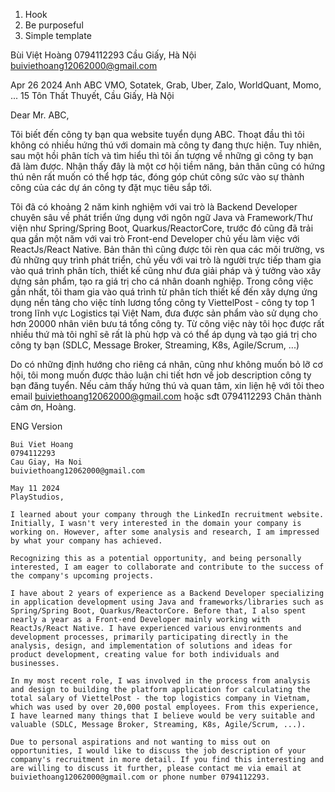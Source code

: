 1. Hook
2. Be purposeful
3. Simple template


Bùi Việt Hoàng
0794112293
Cầu Giấy, Hà Nội
buiviethoang12062000@gmail.com

Apr 26 2024
Anh ABC
VMO, Sotatek, Grab, Uber, Zalo, WorldQuant, Momo, ...
15 Tôn Thất Thuyết, Cầu Giấy, Hà Nội

Dear Mr. ABC,

Tôi biết đến công ty bạn qua website tuyển dụng ABC. Thoạt đầu thì tôi không có nhiều hứng thú với domain mà công ty đang thực hiện. Tuy nhiên, sau một hồi phân tích và tìm hiểu thì tôi ấn tượng về những gì công ty bạn đã làm được. 
Nhận thấy đây là một cơ hội tiềm năng, bản thân cũng có hứng thú nên rất muốn có thể hợp tác, đóng góp chút công sức vào sự thành công của các dự án công ty đặt mục tiêu sắp tới. 

Tôi đã có khoảng 2 năm kinh nghiệm với vai trò là Backend Developer chuyên sâu về phát triển ứng dụng với ngôn ngữ Java và Framework/Thư viện như Spring/Spring  Boot, Quarkus/ReactorCore, trước đó cũng đã trải qua gần một năm với vai trò Front-end Developer chủ yếu làm việc với ReactJs/React Native. Bản thân thì cũng được tôi rèn qua các môi trường, vs đủ những quy trình phát triển, chủ yếu với vai trò là người trực tiếp tham gia vào quá trình phân tích, thiết kế cũng như đưa giải pháp và ý tưởng vào xây dựng sản phẩm, tạo ra giá trị cho cá nhân doanh nghiệp. 
Trong công việc gần nhất, tôi tham gia vào quá trình từ phân tích thiết kế đến xây dựng ứng dụng nền tảng cho việc tính lương tổng công ty ViettelPost - công ty top 1 trong lĩnh vực Logistics tại Việt Nam, đưa được sản phẩm vào sử dụng cho hơn 20000 nhân viên bưu tá tổng công ty. Từ công việc này tôi học được rất nhiều thứ mà tôi nghĩ sẽ rất là phù hợp và có thể áp dụng và tạo giá trị cho công ty bạn (SDLC, Message Broker, Streaming, K8s, Agile/Scrum, ...)

Do có những định hướng cho riêng cá nhân, cũng như không muốn bỏ lỡ cơ hội, tôi mong muốn được thảo luận chi tiết hơn về job description công ty bạn đăng tuyển. 
Nếu cảm thấy hứng thú và quan tâm, xin liện hệ với tôi theo email buiviethoang12062000@gmail.com hoặc sđt 0794112293
Chân thành cảm ơn, 
Hoàng. 


ENG Version
```
Bui Viet Hoang
0794112293
Cau Giay, Ha Noi
buiviethoang12062000@gmail.com

May 11 2024
PlayStudios,

I learned about your company through the LinkedIn recruitment website. Initially, I wasn't very interested in the domain your company is working on. However, after some analysis and research, I am impressed by what your company has achieved.

Recognizing this as a potential opportunity, and being personally interested, I am eager to collaborate and contribute to the success of the company's upcoming projects.

I have about 2 years of experience as a Backend Developer specializing in application development using Java and frameworks/libraries such as Spring/Spring Boot, Quarkus/ReactorCore. Before that, I also spent nearly a year as a Front-end Developer mainly working with ReactJs/React Native. I have experienced various environments and development processes, primarily participating directly in the analysis, design, and implementation of solutions and ideas for product development, creating value for both individuals and businesses.

In my most recent role, I was involved in the process from analysis and design to building the platform application for calculating the total salary of ViettelPost - the top logistics company in Vietnam, which was used by over 20,000 postal employees. From this experience, I have learned many things that I believe would be very suitable and valuable (SDLC, Message Broker, Streaming, K8s, Agile/Scrum, ...).

Due to personal aspirations and not wanting to miss out on opportunities, I would like to discuss the job description of your company's recruitment in more detail. If you find this interesting and are willing to discuss it further, please contact me via email at buiviethoang12062000@gmail.com or phone number 0794112293.
```